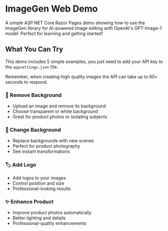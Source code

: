 # ImageGen Web Demo

A simple ASP.NET Core Razor Pages demo showing how to use the ImageGen library for AI-powered image editing with OpenAI's GPT-Image-1 model. Perfect for learning and getting started!

## What You Can Try

This demo includes 5 simple examples, you just need to add your API key to the `appsettings.json` file.

Remember, when creating high quality images the API can take up to 60+ seconds to respond.

### 🧽 Remove Background
- Upload an image and remove its background
- Choose transparent or white background
- Great for product photos or isolating subjects

### 🎨 Change Background
- Replace backgrounds with new scenes
- Perfect for product photography
- See instant transformations

### 🏷️ Add Logo
- Add logos to your images
- Control position and size
- Professional-looking results

### ✨ Enhance Product
- Improve product photos automatically
- Better lighting and details
- Professional-quality enhancements
